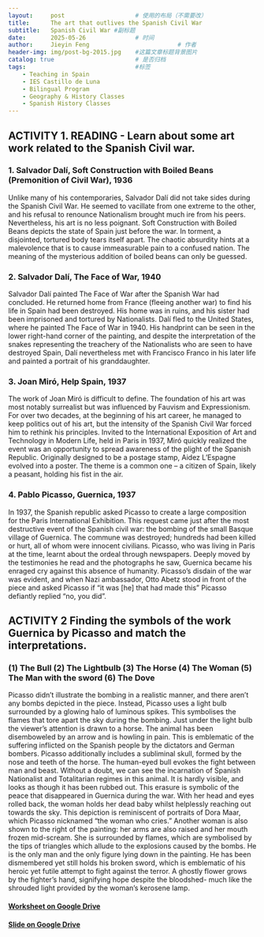 ```yaml
---
layout:     post   				    # 使用的布局（不需要改）
title:      The art that outlives the Spanish Civil War 				# 标题 
subtitle:   Spanish Civil War #副标题
date:       2025-05-26 				# 时间
author:     Jieyin Feng 						# 作者
header-img: img/post-bg-2015.jpg 	#这篇文章标题背景图片
catalog: true 						# 是否归档
tags:								#标签
    - Teaching in Spain 
    - IES Castillo de Luna
    - Bilingual Program
    - Geography & History Classes
    - Spanish History Classes
---
```


## ACTIVITY 1.  READING - Learn about some art work related to the Spanish Civil war.
### 1. Salvador Dalí, Soft Construction with Boiled Beans (Premonition of Civil War), 1936
Unlike many of his contemporaries, Salvador Dalí did not take sides during the Spanish Civil War. He seemed to vacillate from one extreme to the other, and his refusal to renounce Nationalism brought much ire from his peers. Nevertheless, his art is no less poignant. Soft Construction with Boiled Beans depicts the state of Spain just before the war. In torment, a disjointed, tortured body tears itself apart. The chaotic absurdity hints at a malevolence that is to cause immeasurable pain to a confused nation. The meaning of the mysterious addition of boiled beans can only be guessed.

###  2. Salvador Dalí, The Face of War, 1940
Salvador Dalí painted The Face of War after the Spanish War had concluded. He returned home from France (fleeing another war) to find his life in Spain had been destroyed. His home was in ruins, and his sister had been imprisoned and tortured by Nationalists. Dalí fled to the United States, where he painted The Face of War in 1940. His handprint can be seen in the lower right-hand corner of the painting, and despite the interpretation of the snakes representing the treachery of the Nationalists who are seen to have destroyed Spain, Dalí nevertheless met with Francisco Franco in his later life and painted a portrait of his granddaughter.

### 3. Joan Miró, Help Spain, 1937
The work of Joan Miró is difficult to define. The foundation of his art was most notably surrealist but was influenced by Fauvism and Expressionism. For over two decades, at the beginning of his art career, he managed to keep politics out of his art, but the intensity of the Spanish Civil War forced him to rethink his principles. Invited to the International Exposition of Art and Technology in Modern Life, held in Paris in 1937, Miró quickly realized the event was an opportunity to spread awareness of the plight of the Spanish Republic. Originally designed to be a postage stamp, Aidez L’Espagne evolved into a poster. The theme is a common one – a citizen of Spain, likely a peasant, holding his fist in the air. 

### 4. Pablo Picasso, Guernica, 1937
In 1937, the Spanish republic asked Picasso to create a large composition for the Paris International Exhibition. This request came just after the most destructive event of the Spanish civil war: the bombing of the small Basque village of Guernica. The commune was destroyed; hundreds had been killed or hurt, all of whom were innocent civilians. Picasso, who was living in Paris at the time, learnt about the ordeal through newspapers. Deeply moved by the testimonies he read and the photographs he saw, Guernica became his enraged cry against this absence of humanity. Picasso’s disdain of the war was evident, and when Nazi ambassador, Otto Abetz stood in front of the piece and asked Picasso if “it was [he] that had made this” Picasso defiantly replied “no, you did”.

## ACTIVITY 2 Finding the symbols of the work Guernica by Picasso and match the interpretations.
### (1) The Bull   (2) The Lightbulb   (3) The Horse   (4) The Woman   (5) The Man with the sword    (6) The Dove

Picasso didn’t illustrate the bombing in a realistic manner, and there aren’t any bombs depicted in the piece. Instead, Picasso uses a light bulb surrounded by a glowing halo of luminous spikes. This symbolises the flames that tore apart the sky during the bombing.
Just under the light bulb the viewer’s attention is drawn to a horse. The animal has been disemboweled by an arrow and is howling in pain. This is emblematic of the suffering inflicted on the Spanish people by the dictators and German bombers. Picasso additionally includes a subliminal skull, formed by the nose and teeth of the horse.
The human-eyed bull evokes the fight between man and beast. Without a doubt, we can see the incarnation of Spanish Nationalist and Totalitarian regimes in this animal.
It is hardly visible, and looks as though it has been rubbed out. This erasure is symbolic of the peace that disappeared in Guernica during the war.
With her head and eyes rolled back, the woman holds her dead baby whilst helplessly reaching out towards the sky.  This depiction is reminiscent of portraits of Dora Maar, which Picasso nicknamed “the woman who cries.” Another woman is also shown to the right of the painting: her arms are also raised and her mouth frozen mid-scream. She is surrounded by flames, which are symbolised by the tips of triangles which allude to the explosions caused by the bombs.
He is the only man and the only figure lying down in the painting. He has been dismembered yet still holds his broken sword, which is emblematic of his heroic yet futile attempt to fight against the terror. A ghostly flower grows by the fighter’s hand, signifying hope despite the bloodshed- much like the shrouded light provided by the woman’s kerosene lamp.

#### [Worksheet on Google Drive](https://docs.google.com/document/d/1okI4G3LnU9hX0xBBeIwkWbirzVrbPVgx/edit?usp=sharing&ouid=103086183032334531092&rtpof=true&sd=true)
#### [Slide on Google Drive](https://docs.google.com/presentation/d/1I45rUjcLUyD8UPb4i_nq_L4xVswXd__f/edit?usp=sharing&ouid=103086183032334531092&rtpof=true&sd=true)
